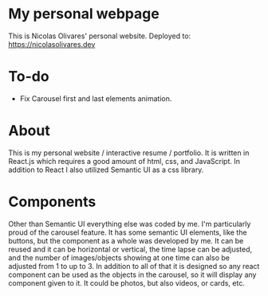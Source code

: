 # My personal webpage
This is Nicolas Olivares' personal website.
Deployed to:
https://nicolasolivares.dev

# To-do
 - Fix Carousel first and last elements animation.



# About
This is my personal website / interactive resume / portfolio.
It is written in React.js which requires a good amount of html, css, and JavaScript.
In addition to React I also utilized Semantic UI as a css library.

# Components
Other than Semantic UI everything else was coded by me. I'm particularly proud of the carousel feature. It has some
semantic UI elements, like the buttons, but the component as a whole was developed by me. It can be reused and it
can be horizontal or vertical, the time lapse can be adjusted, and the number of images/objects showing at one time can also be adjusted from 1 to up to 3.
In addition to all of that it is designed so any react component can be used as the objects in the carousel, so it will display any component given to it.
It could be photos, but also videos, or cards, etc.


